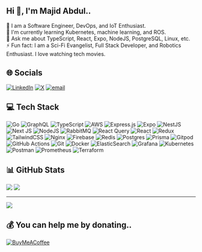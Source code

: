 ## Hi 👋, I'm Majid Abdul..

🌌 I am a Software Engineer, DevOps, and IoT Enthusiast. <br>
🌱 I'm currently learning Kubernetes, machine learning, and ROS. <br>
💬 Ask me about TypeScript, React, Expo, NodeJS, PostgreSQL, Linux, etc. <br>
⚡ Fun fact: I am a Sci-Fi Evangelist, Full Stack Developer, and Robotics Enthusiast. I love watching tech movies. <br>

## 🌐 Socials
[![LinkedIn](https://img.shields.io/badge/LinkedIn-%230077B5.svg?logo=linkedin&logoColor=white)](https://www.linkedin.com/in/abdul-majid-amadu-691134207/) 
[![X](https://img.shields.io/badge/X-black.svg?logo=X&logoColor=white)](https://twitter.com/Majid_Abdul73) 
[![email](https://img.shields.io/badge/Email-D14836?logo=gmail&logoColor=white)](mailto:abdulmajid020a@gmail.com)

## 💻 Tech Stack
![Go](https://img.shields.io/badge/go-%2300ADD8.svg?style=flat&logo=go&logoColor=white) 
![GraphQL](https://img.shields.io/badge/-GraphQL-E10098?style=flat&logo=graphql&logoColor=white) 
![TypeScript](https://img.shields.io/badge/typescript-%23007ACC.svg?style=flat&logo=typescript&logoColor=white) 
![AWS](https://img.shields.io/badge/AWS-%23FF9900.svg?style=flat&logo=amazon-aws&logoColor=white) 
![Express.js](https://img.shields.io/badge/express.js-%23404d59.svg?style=flat&logo=express&logoColor=%2361DAFB) 
![Expo](https://img.shields.io/badge/expo-1C1E24?style=flat&logo=expo&logoColor=#D04A37) 
![NestJS](https://img.shields.io/badge/nestjs-%23E0234E.svg?style=flat&logo=nestjs&logoColor=white) 
![Next JS](https://img.shields.io/badge/Next-black?style=flat&logo=next.js&logoColor=white) 
![NodeJS](https://img.shields.io/badge/node.js-6DA55F?style=flat&logo=node.js&logoColor=white) 
![RabbitMQ](https://img.shields.io/badge/rabbitmq-FF6600?style=flat&logo=rabbitmq&logoColor=white) 
![React Query](https://img.shields.io/badge/-React%20Query-FF4154?style=flat&logo=react%20query&logoColor=white) 
![React](https://img.shields.io/badge/react-%2320232a.svg?style=flat&logo=react&logoColor=%2361DAFB) 
![Redux](https://img.shields.io/badge/redux-%23593d88.svg?style=flat&logo=redux&logoColor=white) 
![TailwindCSS](https://img.shields.io/badge/tailwindcss-%2338B2AC.svg?style=flat&logo=tailwind-css&logoColor=white) 
![Nginx](https://img.shields.io/badge/nginx-%23009639.svg?style=flat&logo=nginx&logoColor=white) 
![Firebase](https://img.shields.io/badge/firebase-a08021?style=flat&logo=firebase&logoColor=ffcd34) 
![Redis](https://img.shields.io/badge/redis-%23DD0031.svg?style=flat&logo=redis&logoColor=white) 
![Postgres](https://img.shields.io/badge/postgres-%23316192.svg?style=flat&logo=postgresql&logoColor=white) 
![Prisma](https://img.shields.io/badge/Prisma-3982CE?style=flat&logo=Prisma&logoColor=white) 
![Gitpod](https://img.shields.io/badge/gitpod-f06611.svg?style=flat&logo=gitpod&logoColor=white) 
![GitHub Actions](https://img.shields.io/badge/github%20actions-%232671E5.svg?style=flat&logo=githubactions&logoColor=white) 
![Git](https://img.shields.io/badge/git-%23F05033.svg?style=flat&logo=git&logoColor=white) 
![Docker](https://img.shields.io/badge/docker-%230db7ed.svg?style=flat&logo=docker&logoColor=white) 
![ElasticSearch](https://img.shields.io/badge/-ElasticSearch-005571?style=flat&logo=elasticsearch) 
![Grafana](https://img.shields.io/badge/grafana-%23F46800.svg?style=flat&logo=grafana&logoColor=white) 
![Kubernetes](https://img.shields.io/badge/kubernetes-%23326ce5.svg?style=flat&logo=kubernetes&logoColor=white) 
![Postman](https://img.shields.io/badge/Postman-FF6C37?style=flat&logo=postman&logoColor=white) 
![Prometheus](https://img.shields.io/badge/Prometheus-E6522C?style=flat&logo=Prometheus&logoColor=white) 
![Terraform](https://img.shields.io/badge/terraform-%235835CC.svg?style=flat&logo=terraform&logoColor=white)

## 📊 GitHub Stats
![](https://github-readme-stats.vercel.app/api?username=Majid-Abdul73&theme=dark&hide_border=true&include_all_commits=false&count_private=false&card_width=80)
![](https://nirzak-streak-stats.vercel.app/?user=Majid-Abdul73&theme=dark&hide_border=true&width=80)

---
[![](https://visitcount.itsvg.in/api?id=Majid-Abdul73&icon=0&color=12&width=200)](https://visitcount.itsvg.in)

## 💰 You can help me by donating..
[![BuyMeACoffee](https://img.shields.io/badge/Buy%20Me%20a%20Coffee-ffdd00?style=for-the-badge&logo=buy-me-a-coffee&logoColor=black)](https://buymeacoffee.com/ProjectElon)
